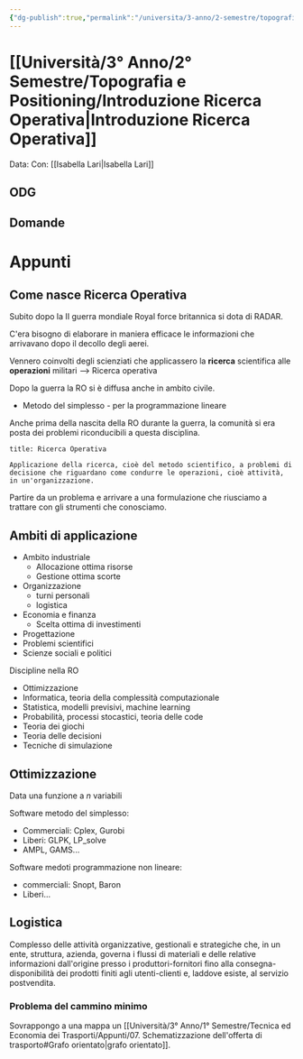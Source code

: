 ```yaml
---
{"dg-publish":true,"permalink":"/universita/3-anno/2-semestre/topografia-e-positioning/introduzione-ricerca-operativa/","tags":["UNI"]}
---
```


# [[Università/3° Anno/2° Semestre/Topografia e Positioning/Introduzione Ricerca Operativa\|Introduzione Ricerca Operativa]]

Data:
Con: [[Isabella Lari\|Isabella Lari]]

## ODG

## Domande

# Appunti

## Come nasce Ricerca Operativa

Subito dopo la II guerra mondiale Royal force britannica si dota di RADAR.

C'era bisogno di elaborare in maniera efficace le informazioni che arrivavano dopo il decollo degli aerei.

Vennero coinvolti degli scienziati che applicassero la **ricerca** scientifica alle **operazioni** militari 
--> Ricerca operativa

Dopo la guerra la RO si è diffusa anche in ambito civile.

- Metodo del simplesso - per la programmazione lineare

Anche prima della nascita della RO durante la guerra, la comunità si era posta dei problemi riconducibili a questa disciplina.

```ad-Definizione
title: Ricerca Operativa

Applicazione della ricerca, cioè del metodo scientifico, a problemi di decisione che riguardano come condurre le operazioni, cioè attività, in un'organizzazione.

```

Partire da un problema e arrivare a una formulazione che riusciamo a trattare con gli strumenti che conosciamo.

## Ambiti di applicazione

- Ambito industriale
	- Allocazione ottima risorse
	- Gestione ottima scorte
- Organizzazione
	- turni personali
	- logistica
- Economia e finanza
	- Scelta ottima di investimenti
- Progettazione
- Problemi scientifici
- Scienze sociali e politici

Discipline nella RO
- Ottimizzazione
- Informatica, teoria della complessità computazionale
- Statistica, modelli previsivi, machine learning
- Probabilità, processi stocastici, teoria delle code
- Teoria dei giochi
- Teoria delle decisioni
- Tecniche di simulazione


## Ottimizzazione

Data una funzione a $n$ variabili


Software metodo del simplesso:
- Commerciali: Cplex, Gurobi
- Liberi: GLPK, LP_solve
- AMPL, GAMS...

Software medoti programmazione non lineare:
- commerciali: Snopt, Baron
- Liberi...


## Logistica

Complesso delle attività organizzative, gestionali e strategiche che, in un ente, struttura, azienda, governa i flussi di materiali e delle relative informazioni dall'origine presso i produttori-fornitori fino alla consegna-disponibilità dei prodotti finiti agli utenti-clienti e, laddove esiste, al servizio postvendita.


### Problema del cammino minimo

Sovrappongo a una mappa un [[Università/3° Anno/1° Semestre/Tecnica ed Economia dei Trasporti/Appunti/07. Schematizzazione dell'offerta di trasporto#Grafo orientato\|grafo orientato]].


